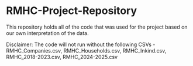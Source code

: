 # RMHC-Project-Repository
This repository holds all of the code that was used for the project based on our own interpretation of the data.

Disclaimer: The code will not run without the following CSVs - RMHC_Companies.csv, RMHC_Households.csv, RMHC_Inkind.csv, RMHC_2018-2023.csv, RMHC_2024-2025.csv
